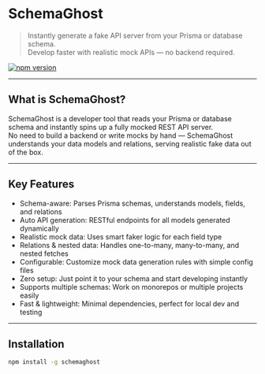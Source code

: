 

# SchemaGhost


> Instantly generate a fake API server from your Prisma or database schema.  
> Develop faster with realistic mock APIs — no backend required.



[![npm version](https://img.shields.io/npm/v/schemaghost.svg)](https://www.npmjs.com/package/schemaghost)


---

## What is SchemaGhost?

SchemaGhost is a developer tool that reads your Prisma or database schema and instantly spins up a fully mocked REST API server.  
No need to build a backend or write mocks by hand — SchemaGhost understands your data models and relations, serving realistic fake data out of the box.

---

## Key Features

- Schema-aware: Parses Prisma schemas, understands models, fields, and relations  
- Auto API generation: RESTful endpoints for all models generated dynamically  
- Realistic mock data: Uses smart faker logic for each field type  
- Relations & nested data: Handles one-to-many, many-to-many, and nested fetches  
- Configurable: Customize mock data generation rules with simple config files  
- Zero setup: Just point it to your schema and start developing instantly  
- Supports multiple schemas: Work on monorepos or multiple projects easily  
- Fast & lightweight: Minimal dependencies, perfect for local dev and testing

---

## Installation

```bash
npm install -g schemaghost


